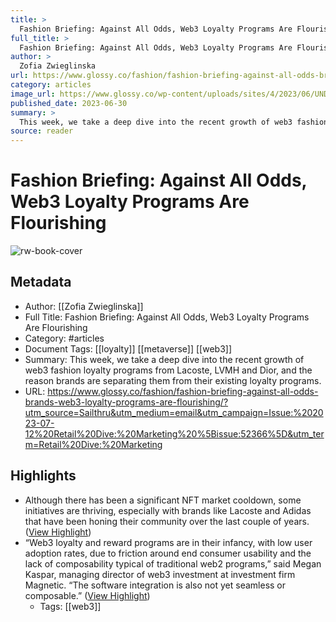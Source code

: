 ```yaml
---
title: >
  Fashion Briefing: Against All Odds, Web3 Loyalty Programs Are Flourishing
full_title: >
  Fashion Briefing: Against All Odds, Web3 Loyalty Programs Are Flourishing
author: >
  Zofia Zwieglinska
url: https://www.glossy.co/fashion/fashion-briefing-against-all-odds-brands-web3-loyalty-programs-are-flourishing/?utm_source=Sailthru&utm_medium=email&utm_campaign=Issue:%202023-07-12%20Retail%20Dive:%20Marketing%20%5Bissue:52366%5D&utm_term=Retail%20Dive:%20Marketing
category: articles
image_url: https://www.glossy.co/wp-content/uploads/sites/4/2023/06/UNDW3-06.23.png?w=1024
published_date: 2023-06-30
summary: >
  This week, we take a deep dive into the recent growth of web3 fashion loyalty programs from Lacoste, LVMH and Dior, and the reason brands are separating them from their existing loyalty programs.
source: reader
---
```

# Fashion Briefing: Against All Odds, Web3 Loyalty Programs Are Flourishing

![rw-book-cover](https://www.glossy.co/wp-content/uploads/sites/4/2023/06/UNDW3-06.23.png?w=1024)

## Metadata
- Author: [[Zofia Zwieglinska]]
- Full Title: Fashion Briefing: Against All Odds, Web3 Loyalty Programs Are Flourishing
- Category: #articles
- Document Tags: [[loyalty]] [[metaverse]] [[web3]] 
- Summary: This week, we take a deep dive into the recent growth of web3 fashion loyalty programs from Lacoste, LVMH and Dior, and the reason brands are separating them from their existing loyalty programs.
- URL: https://www.glossy.co/fashion/fashion-briefing-against-all-odds-brands-web3-loyalty-programs-are-flourishing/?utm_source=Sailthru&utm_medium=email&utm_campaign=Issue:%202023-07-12%20Retail%20Dive:%20Marketing%20%5Bissue:52366%5D&utm_term=Retail%20Dive:%20Marketing

## Highlights
- Although there has been a significant NFT market cooldown, some initiatives are thriving, especially with brands like Lacoste and Adidas that have been honing their community over the last couple of years. ([View Highlight](https://read.readwise.io/read/01h9n4zjv3mtnrchhym3xs8xte))
- “Web3 loyalty and reward programs are in their infancy, with low user adoption rates, due to friction around end consumer usability and the lack of composability typical of traditional web2 programs,” said Megan Kaspar, managing director of web3 investment at investment firm Magnetic. “The software integration is also not yet seamless or composable.” ([View Highlight](https://read.readwise.io/read/01h9n53aaq105m44nw3p48237t))
    - Tags: [[web3]] 


